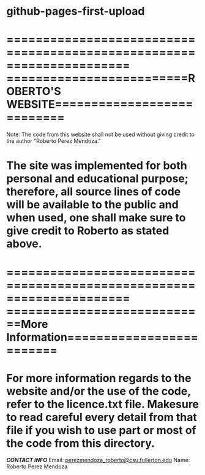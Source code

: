 # github-pages-first-upload
=====================================================================
=========================ROBERTO'S WEBSITE===========================
=====================================================================
Note: The code from this website shall not be used without giving 
credit to the author "Roberto Perez Mendoza."

The site was implemented for both personal and educational
purpose; therefore, all source lines of code will be available to the
public and when used, one shall make sure to give credit to Roberto as
stated above.
=====================================================================

=====================================================================
============================More Information=========================
=====================================================================
For more information regards to the website and/or the use of the 
code, refer to the licence.txt file. Makesure to read careful every
detail from that file if you wish to use part or most of the code from
this directory.
=====================================================================


***************CONTACT INFO***************
Email: perezmendoza_roberto@csu.fullerton.edu
Name: Roberto Perez Mendoza
